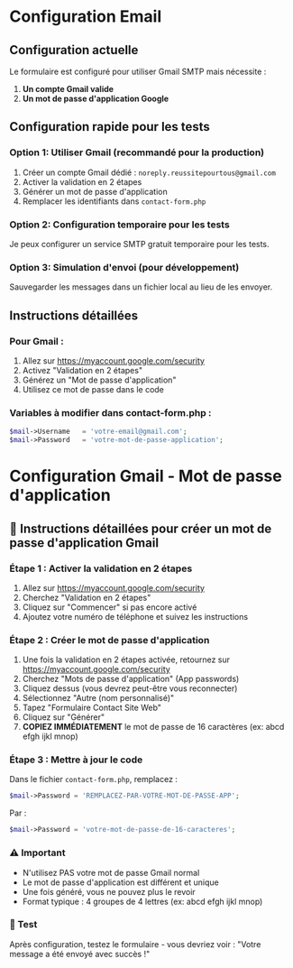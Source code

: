 # Configuration Email

## Configuration actuelle
Le formulaire est configuré pour utiliser Gmail SMTP mais nécessite :

1. **Un compte Gmail valide**
2. **Un mot de passe d'application Google**

## Configuration rapide pour les tests

### Option 1: Utiliser Gmail (recommandé pour la production)
1. Créer un compte Gmail dédié : `noreply.reussitepourtous@gmail.com`
2. Activer la validation en 2 étapes
3. Générer un mot de passe d'application
4. Remplacer les identifiants dans `contact-form.php`

### Option 2: Configuration temporaire pour les tests
Je peux configurer un service SMTP gratuit temporaire pour les tests.

### Option 3: Simulation d'envoi (pour développement)
Sauvegarder les messages dans un fichier local au lieu de les envoyer.

## Instructions détaillées

### Pour Gmail :
1. Allez sur https://myaccount.google.com/security
2. Activez "Validation en 2 étapes"
3. Générez un "Mot de passe d'application"
4. Utilisez ce mot de passe dans le code

### Variables à modifier dans contact-form.php :
```php
$mail->Username   = 'votre-email@gmail.com';
$mail->Password   = 'votre-mot-de-passe-application';
```

# Configuration Gmail - Mot de passe d'application

## 🔐 Instructions détaillées pour créer un mot de passe d'application Gmail

### Étape 1 : Activer la validation en 2 étapes
1. Allez sur https://myaccount.google.com/security
2. Cherchez "Validation en 2 étapes" 
3. Cliquez sur "Commencer" si pas encore activé
4. Ajoutez votre numéro de téléphone et suivez les instructions

### Étape 2 : Créer le mot de passe d'application
1. Une fois la validation en 2 étapes activée, retournez sur https://myaccount.google.com/security
2. Cherchez "Mots de passe d'application" (App passwords)
3. Cliquez dessus (vous devrez peut-être vous reconnecter)
4. Sélectionnez "Autre (nom personnalisé)"
5. Tapez "Formulaire Contact Site Web"
6. Cliquez sur "Générer"
7. **COPIEZ IMMÉDIATEMENT** le mot de passe de 16 caractères (ex: abcd efgh ijkl mnop)

### Étape 3 : Mettre à jour le code
Dans le fichier `contact-form.php`, remplacez :
```php
$mail->Password = 'REMPLACEZ-PAR-VOTRE-MOT-DE-PASSE-APP';
```

Par :
```php
$mail->Password = 'votre-mot-de-passe-de-16-caracteres';
```

### ⚠️ Important
- N'utilisez PAS votre mot de passe Gmail normal
- Le mot de passe d'application est différent et unique
- Une fois généré, vous ne pouvez plus le revoir
- Format typique : 4 groupes de 4 lettres (ex: abcd efgh ijkl mnop)

### 🧪 Test
Après configuration, testez le formulaire - vous devriez voir :
"Votre message a été envoyé avec succès !"
